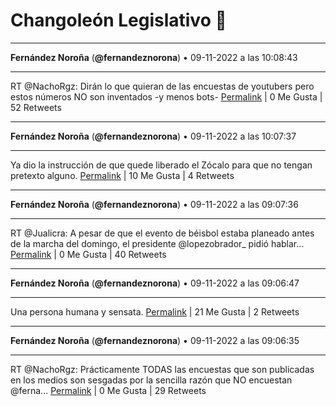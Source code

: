 # Changoleón Legislativo 🙈
*****
**Fernández Noroña** (**@fernandeznorona**) • 09-11-2022 a las 10:08:43
*****
RT @NachoRgz: Dirán lo que quieran de las encuestas de youtubers pero estos números NO son inventados -y menos bots-
[Permalink](https://twitter.com/fernandeznorona/status/1590406043313786880) | 0 Me Gusta | 52 Retweets
*****
**Fernández Noroña** (**@fernandeznorona**) • 09-11-2022 a las 10:07:37
*****
Ya dio la instrucción de que quede liberado el Zócalo para que no tengan pretexto alguno.
[Permalink](https://twitter.com/fernandeznorona/status/1590405764614873089) | 10 Me Gusta | 4 Retweets
*****
**Fernández Noroña** (**@fernandeznorona**) • 09-11-2022 a las 09:07:36
*****
RT @Jualicra: A pesar de que el evento de béisbol estaba planeado antes de la marcha del domingo, el presidente @lopezobrador_ pidió hablar…
[Permalink](https://twitter.com/fernandeznorona/status/1590390662033444864) | 0 Me Gusta | 40 Retweets
*****
**Fernández Noroña** (**@fernandeznorona**) • 09-11-2022 a las 09:06:47
*****
Una persona humana y sensata.
[Permalink](https://twitter.com/fernandeznorona/status/1590390454893576193) | 21 Me Gusta | 2 Retweets
*****
**Fernández Noroña** (**@fernandeznorona**) • 09-11-2022 a las 09:06:35
*****
RT @NachoRgz: Prácticamente TODAS las encuestas que son publicadas en los medios son sesgadas por la sencilla razón que NO encuestan @ferna…
[Permalink](https://twitter.com/fernandeznorona/status/1590390408085143554) | 0 Me Gusta | 29 Retweets